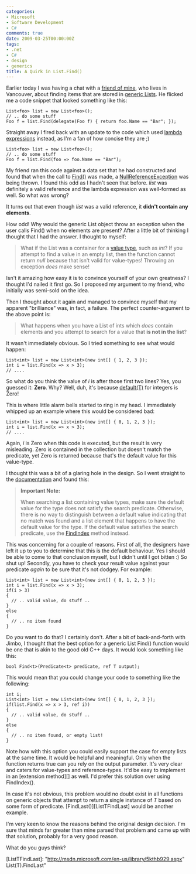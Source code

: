 ```yaml
---
categories:
- Microsoft
- Software Development
- C#
comments: true
date: 2009-03-25T00:00:00Z
tags:
- .net
- C#
- design
- generics
title: A Quirk in List.Find()
---
```


Earlier today I was having a chat with a [friend of mine][Jimmy], who lives in Vancouver, about finding items that are stored in [generic Lists][ListT]. He flicked me a code snippet that looked something like this:

```
List<foo> list = new List<foo>();
// .. do some stuff
Foo f = list.Find(delegate(Foo f) { return foo.Name == "Bar"; });
```

Straight away I fired back with an update to the code which used [lambda expressions][] instead, as I'm a fan of how concise they are ;)

<!--more-->

```
List<foo> list = new List<foo>();
// .. do some stuff
Foo f = list.Find(foo => foo.Name == "Bar");
```

My friend ran this code against a data set that he had constructed and found that when the call to [Find()][ListTFind] was made, a [NullReferenceException][] was being thrown. I found this odd as I hadn't seen that before. _list_ was definitely a valid reference and the lambda expression was well-formed as well. So what was wrong?

It turns out that even though _list_ was a valid reference, it **didn't contain any elements**.

How odd! Why would the generic List object throw an exception when the user calls Find() when no elements are present? After a little bit of thinking I thought that I had the answer. I thought to myself:

> What if the List was a container for a [value type][], such as _int_? If you attempt to find a value in an empty list, then the function cannot return _null_ because that isn't valid for value-types! Throwing an exception _does_ make sense!

Isn't it amazing how easy it is to convince yourself of your own greatness? I thought I'd nailed it first go. So I proposed my argument to my friend, who initially was semi-sold on the idea.

Then I thought about it again and managed to convince myself that my apparent "brilliance" was, in fact, a failure. The perfect counter-argument to the above point is:

> What happens when you have a List of ints which _does_ contain elements and you attempt to search for a value that **is not in the list**?

It wasn't immediately obvious. So I tried something to see what would happen:

```
List<int> list = new List<int>(new int[] { 1, 2, 3 });
int i = list.Find(x => x > 3);
// ....
```

So what do you think the value of _i_ is after those first two lines? Yes, you guessed it: **Zero**. Why? Well, duh, it's because [default(T)][defaultT] for integers is Zero!

This is where little alarm bells started to ring in my head. I immediately whipped up an example where this would be considered bad:
```
List<int> list = new List<int>(new int[] { 0, 1, 2, 3 });
int i = list.Find(x => x > 3);
// ....
```

Again, _i_ is Zero when this code is executed, but the result is very misleading. Zero is contained in the collection but doesn't match the predicate, yet Zero is returned because that's the default value for this value-type.

I thought this was a bit of a glaring hole in the design. So I went straight to the [documentation][ListTFind] and found this:

> **Important Note:**
> 
> When searching a list containing value types, make sure the default value for the type does not satisfy the search predicate. Otherwise, there is no way to distinguish between a default value indicating that no match was found and a list element that happens to have the default value for the type. If the default value satisfies the search predicate, use the [FindIndex][] method instead.

This was concerning for a couple of reasons. First of all, the designers have left it up to you to determine that this is the default behaviour. Yes I should be able to come to that conclusion myself, but I didn't until I got bitten :) So shut up! Secondly, you have to check your result value against your predicate _again_ to be sure that it's not dodgey. For example:

```
List<int> list = new List<int>(new int[] { 0, 1, 2, 3 });
int i = list.Find(x => x > 3);
if(i > 3)
{
  // .. valid value, do stuff ..
}
else
{
  // .. no item found
}
```

Do _you_ want to do that? I certainly don't. After a bit of back-and-forth with Jimbo, I thought that the best option for a generic List Find() function would be one that is akin to the good old C++ days. It would look something like this:
```
bool Find<t>(Predicate<t> predicate, ref T output);
```

This would mean that you could change your code to something like the following:
```
int i;
List<int> list = new List<int>(new int[] { 0, 1, 2, 3 });
if(list.Find(x => x > 3, ref i))
{
  // .. valid value, do stuff ..
}
else
{
  // .. no item found, or empty list!
}
```

Note how with this option you could easily support the case for empty lists at the same time. It would be helpful and meaningful. Only when the function returns true can you rely on the output parameter. It's very clear and caters for value-types and reference-types. It'd be easy to implement in an [extension method][] as well. I'd prefer this solution over using FindIndex().

In case it's not obvious, this problem would no doubt exist in all functions on generic objects that attempt to return a single instance of _T_ based on some form of predicate. [FindLast()][ListTFindLast] would be another example.

I'm very keen to know the reasons behind the original design decision. I'm sure that minds far greater than mine parsed that problem and came up with that solution, probably for a very good reason.

What do you guys think?

  [Jimmy]: http://doomkeeper.com/ "Jimmy's Blog"
  [ListT]: http://msdn.microsoft.com/en-us/library/6sh2ey19.aspx "List(T)"
  [lambda expressions]: http://msdn.microsoft.com/en-us/library/bb397687.aspx "Lambda Expressions (C# Programming Guide)"
  [ListTFind]: http://msdn.microsoft.com/en-us/library/x0b5b5bc.aspx "List(T).Find"
  [NullReferenceException]: http://msdn.microsoft.com/en-us/library/system.nullreferenceexception.aspx "System.NullReferenceException"
  [value type]: http://msdn.microsoft.com/en-us/library/34yytbws(VS.71).aspx "Value Types"
  [defaultT]: http://msdn.microsoft.com/en-us/library/xwth0h0d.aspx "default keyword"
  [FindIndex]: http://msdn.microsoft.com/en-us/library/0k601hd9.aspx "FindIndex"
  [extention method]: http://msdn.microsoft.com/en-us/library/bb383977.aspx "Extension Methods (C# Programming Guide)"
  [ListTFindLast]: "http://msdn.microsoft.com/en-us/library/5kthb929.aspx" List(T).FindLast"
